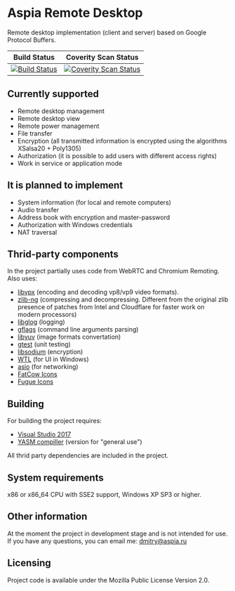 Aspia Remote Desktop
====================
Remote desktop implementation (client and server) based on Google Protocol Buffers.

|Build Status|Coverity Scan Status|
|:--:|:--:|
|[![Build Status](https://ci.appveyor.com/api/projects/status/yq0cvje9atuj0o4v/branch/master?svg=true)](https://ci.appveyor.com/project/dchapyshev/remote-desktop/branch/master)|[![Coverity Scan Status](https://scan.coverity.com/projects/13117/badge.svg)](https://scan.coverity.com/projects/aspia-remote-desktop)|

Currently supported
-------------------
   - Remote desktop management
   - Remote desktop view
   - Remote power management
   - File transfer
   - Encryption (all transmitted information is encrypted using the algorithms XSalsa20 + Poly1305)
   - Authorization (it is possible to add users with different access rights)
   - Work in service or application mode

It is planned to implement
--------------------------
   - System information (for local and remote computers)
   - Audio transfer
   - Address book with encryption and master-password
   - Authorization with Windows credentials
   - NAT traversal

Thrid-party components
----------------------
In the project partially uses code from WebRTC and Chromium Remoting.
Also uses:
   - [libvpx](https://chromium.googlesource.com/webm/libvpx "libvpx") (encoding and decoding vp8/vp9 video formats).
   - [zlib-ng](https://github.com/Dead2/zlib-ng "zlib-ng") (compressing and decompressing. Different from the
     original zlib presence of patches from Intel and Cloudflare for faster
     work on modern processors)
   - [libglog](https://github.com/google/glog "libglog") (logging)
   - [gflags](https://github.com/gflags/gflags "gflags") (command line arguments parsing)
   - [libyuv](https://chromium.googlesource.com/libyuv/libyuv "libyuv") (image formats convertation)
   - [gtest](https://github.com/google/googletest "gtest") (unit testing)
   - [libsodium](https://github.com/jedisct1/libsodium/releases "libsodium") (encryption)
   - [WTL](https://sourceforge.net/projects/wtl "WTL") (for UI in Windows)
   - [asio](https://github.com/chriskohlhoff/asio "asio") (for networking)
   - [FatCow Icons](http://www.fatcow.com/free-icons "FatCow Icons")
   - [Fugue Icons](https://github.com/yusukekamiyamane/fugue-icons "Fugue Icons")

Building
--------
For building the project requires:
   - [Visual Studio 2017](http://visualstudio.com "Visual Studio 2017")
   - [YASM compiller](http://yasm.tortall.net/Download.html "YASM compiller") (version for "general use")

All thrid party dependencies are included in the project.

System requirements
-------------------
x86 or x86_64 CPU with SSE2 support, Windows XP SP3 or higher.

Other information
-----------------
At the moment the project in development stage and is not intended for use.
If you have any questions, you can email me: dmitry@aspia.ru

Licensing
---------
Project code is available under the Mozilla Public License Version 2.0.